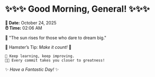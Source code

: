 # ✨✨✨ Good Morning, General! ✨✨✨

**📅 Date:** October 24, 2025  
**⏰ Time:** 02:06 AM  

🌅 "The sun rises for those who dare to dream big."  

🐹 Hamster’s Tip: _Make it count!_ 💪  

```
🚀 Keep learning, keep improving.  
🧑‍💻 Every commit takes you closer to greatness!  
```

✨ *Have a Fantastic Day!* ✨  
